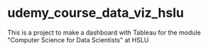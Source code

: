 # udemy_course_data_viz_hslu
This is a project to make a dashboard with Tableau for the module "Computer Science for Data Scientists" at HSLU
